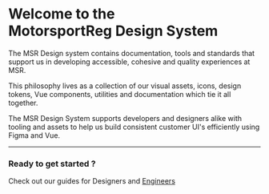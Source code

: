 <script setup>
  import { MSRDocNavCardsRow, MSRDocNavCards } from '../index';
</script>

# Welcome to the<br/>MotorsportReg Design System

The MSR Design system contains documentation, tools and standards that support us in developing accessible, cohesive and quality experiences at MSR.

This philosophy lives as a collection of our visual assets, icons, design tokens, Vue components, utilities and documentation which tie it all together.

The MSR Design System supports developers and designers alike with tooling and assets to help us build consistent customer UI's efficiently using Figma and Vue.

---

### Ready to get started ?

Check out our guides for Designers and [Engineers](../designer/index)

<MSRDocNavCardsRow>
  <MSRDocNavCards title="Designers" href="../../designer">
    <template #content>Understand our design foundations</template>
  </MSRDocNavCards>
  <MSRDocNavCards title="Developers" href="../../developer">
    <template #content>Resources in code for web</template>
  </MSRDocNavCards>
</MSRDocNavCardsRow>
